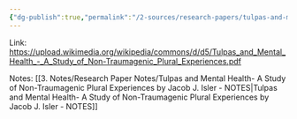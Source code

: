 ```yaml
---
{"dg-publish":true,"permalink":"/2-sources/research-papers/tulpas-and-mental-health-a-study-of-non-traumagenic-plural-experiences-by-jacob-j-isler/","tags":["#source"]}
---
```


Link: https://upload.wikimedia.org/wikipedia/commons/d/d5/Tulpas_and_Mental_Health_-_A_Study_of_Non-Traumagenic_Plural_Experiences.pdf


Notes:
[[3. Notes/Research Paper Notes/Tulpas and Mental Health- A Study of  Non-Traumagenic Plural Experiences by Jacob J. Isler - NOTES\|Tulpas and Mental Health- A Study of  Non-Traumagenic Plural Experiences by Jacob J. Isler - NOTES]]
